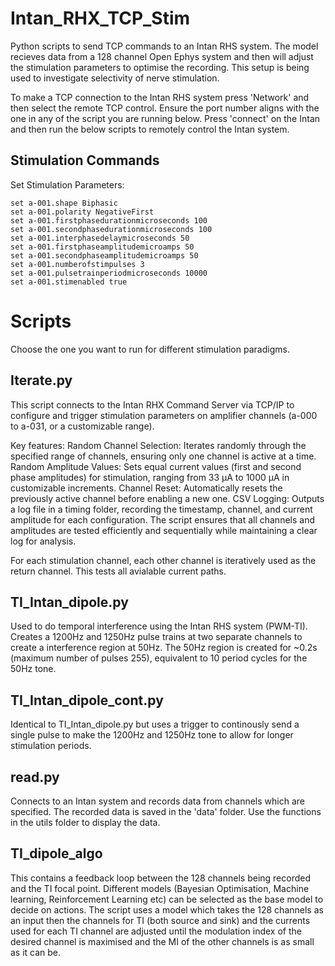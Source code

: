 # Intan_RHX_TCP_Stim
Python scripts to send TCP commands to an Intan RHS system. 
The model recieves data from a 128 channel Open Ephys system and then will adjust the stimulation parameters to optimise the recording. 
This setup is being used to investigate selectivity of nerve stimulation. 

To make a TCP connection to the Intan RHS system press 'Network' and then select the remote TCP control. Ensure the port number aligns with the one in any of the script you are running below. Press 'connect' on the Intan and then run the below scripts to remotely control the Intan system. 

## Stimulation Commands

Set Stimulation Parameters:

    set a-001.shape Biphasic
    set a-001.polarity NegativeFirst
    set a-001.firstphasedurationmicroseconds 100
    set a-001.secondphasedurationmicroseconds 100
    set a-001.interphasedelaymicroseconds 50
    set a-001.firstphaseamplitudemicroamps 50
    set a-001.secondphaseamplitudemicroamps 50
    set a-001.numberofstimpulses 3
    set a-001.pulsetrainperiodmicroseconds 10000
    set a-001.stimenabled true

# Scripts
Choose the one you want to run for different stimulation paradigms. 

## Iterate.py
This script connects to the Intan RHX Command Server via TCP/IP to configure and trigger stimulation parameters on amplifier channels (a-000 to a-031, or a customizable range).

Key features:
    Random Channel Selection: Iterates randomly through the specified range of channels, ensuring only one channel is active at a time.
    Random Amplitude Values: Sets equal current values (first and second phase amplitudes) for stimulation, ranging from 33 µA to 1000 µA in customizable increments.
Channel Reset: 
    Automatically resets the previously active channel before enabling a new one.
CSV Logging: 
    Outputs a log file in a timing folder, recording the timestamp, channel, and current amplitude for each configuration.
    The script ensures that all channels and amplitudes are tested efficiently and sequentially while maintaining a clear log for analysis.

For each stimulation channel, each other channel is iteratively used as the return channel. This tests all avialable current paths. 

## TI_Intan_dipole.py
Used to do temporal interference using the Intan RHS system (PWM-TI). Creates a 1200Hz and 1250Hz pulse trains at two separate channels to create a interference region at 50Hz. The 50Hz region is created for ~0.2s (maximum number of pulses 255), equivalent to 10 period cycles for the 50Hz tone. 

## TI_Intan_dipole_cont.py
Identical to TI_Intan_dipole.py but uses a trigger to continously send a single pulse to make the 1200Hz and 1250Hz tone to allow for longer stimulation periods. 

## read.py
Connects to an Intan system and records data from channels which are specified. The recorded data is saved in the 'data' folder. Use the functions in the utils folder to display the data.  

## TI_dipole_algo
This contains a feedback loop between the 128 channels being recorded and the TI focal point. 
Different models (Bayesian Optimisation, Machine learning, Reinforcement Learning etc) can be selected as the base model to decide on actions.
The script uses a model which takes the 128 channels as an input then the channels for TI (both source and sink) and the currents used for each TI channel are adjusted until the modulation index of the desired channel is maximised and the MI of the other channels is as small as it can be. 
